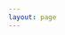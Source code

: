 ```yaml
---
layout: page
---
```


<script setup>
import StackblitzBase from '@/components/harbor-design/pro-form/stackblitz-base/index.tsx'
</script>

<StackblitzBase />
